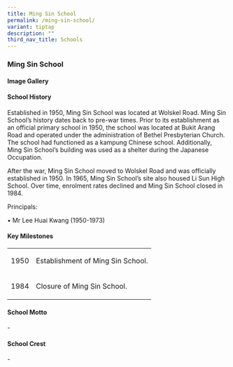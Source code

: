 ```yaml
---
title: Ming Sin School
permalink: /ming-sin-school/
variant: tiptap
description: ""
third_nav_title: Schools
---
```

<h3><strong>Ming Sin School</strong></h3>
<h4><strong>Image Gallery</strong></h4>
<p></p>
<p></p>
<h4><strong>School History</strong></h4>
<p>Established in 1950, Ming Sin School was located at Wolskel Road. Ming
Sin School’s history dates back to pre-war times. Prior to its establishment
as an official primary school in 1950, the school was located at Bukit
Arang Road and operated under the administration of Bethel Presbyterian
Church. The school had functioned as a kampung Chinese school. Additionally,
Ming Sin School’s building was used as a shelter during the Japanese Occupation.</p>
<p>After the war, Ming Sin School moved to Wolskel Road and was officially
established in 1950. In 1965, Ming Sin School’s site also housed Li Sun
High School. Over time, enrolment rates declined and Ming Sin School closed
in 1984.</p>
<p>Principals:</p>
<p>• Mr Lee Huai Kwang (1950-1973)</p>
<p></p>
<h4><strong>Key Milestones</strong></h4>
<table style="minWidth: 50px">
<colgroup>
<col>
<col>
</colgroup>
<tbody>
<tr>
<td rowspan="1" colspan="1">
<p>1950</p>
</td>
<td rowspan="1" colspan="1">
<p>Establishment of Ming Sin School.</p>
</td>
</tr>
<tr>
<td rowspan="1" colspan="1">
<p>1984</p>
</td>
<td rowspan="1" colspan="1">
<p>Closure of Ming Sin School.</p>
</td>
</tr>
</tbody>
</table>
<h4><strong>School Motto</strong></h4>
<p>-</p>
<h4><strong>School Crest</strong></h4>
<p>-</p>
<p></p>
<p></p>